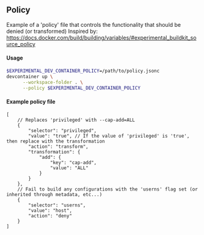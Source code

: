 
## Policy

Example of a 'policy' file that controls the functionality that should be denied (or transformed)
Inspired by: https://docs.docker.com/build/building/variables/#experimental_buildkit_source_policy


#### Usage

```bash
$EXPERIMENTAL_DEV_CONTAINER_POLICY=/path/to/policy.jsonc
devcontainer up \
      --workspace-folder . \
	  --policy $EXPERIMENTAL_DEV_CONTAINER_POLICY
```

#### Example policy file

```jsonc
[
	// Replaces 'privileged' with --cap-add=ALL
	{
		"selector": "privileged",
		"value": "true", // If the value of 'privileged' is 'true', then replace with the transformation
		"action": "transform",
		"transformation": {
			"add": {
				"key": "cap-add",
				"value": "ALL"
			}
		}
	},
	// Fail to build any configurations with the 'userns' flag set (or inherited through metadata, etc...)
	{
		"selector": "userns",
		"value": "host",
		"action": "deny" 
	}
]
```